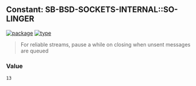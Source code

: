 ## Constant: SB-BSD-SOCKETS-INTERNAL::SO-LINGER
[![package](https://img.shields.io/badge/Package-SB--BSD--SOCKETS--INTERNAL-5f9ea0.svg?style=social&colorA=999999)](../) [![type](https://img.shields.io/badge/Type-Constant-5f9ea0.svg?style=social&colorA=999999)](../#constant) 

> For reliable streams, pause a while on closing when unsent messages are queued

### Value
```
13
```
